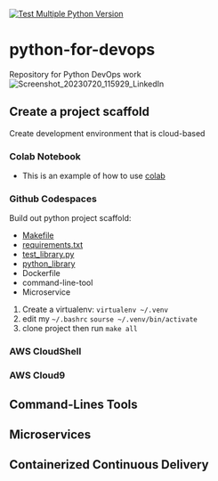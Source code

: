 [![Test Multiple Python Version](https://github.com/timorust/python-for-devops/actions/workflows/main.yml/badge.svg)](https://github.com/timorust/python-for-devops/actions/workflows/main.yml)

# python-for-devops
Repository for Python DevOps work 
![Screenshot_20230720_115929_LinkedIn](https://github.com/user-attachments/assets/4ee2ac3a-3a76-4a00-a3f9-2bdc135c42d1)


## Create a project scaffold

Create development environment that is cloud-based

### Colab Notebook

* This is an example of how to use [colab](https://github.com/timorust/python-for-devops/blob/main/start_python.ipynb)

### Github Codespaces  

Build out python project scaffold:

* [Makefile](https://github.com/timorust/python-for-devops/blob/main/Makefile)
* [requirements.txt](https://github.com/timorust/python-for-devops/blob/main/requirements.txt)
* [test_library.py](https://github.com/timorust/python-for-devops/blob/main/test_devopslib.py)
* [python_library](https://github.com/timorust/python-for-devops/tree/main/devopslib)
* Dockerfile
* command-line-tool
* Microservice

1. Create a virtualenv: `virtualenv ~/.venv`
2. edit my `~/.bashrc` `sourse ~/.venv/bin/activate`
3. clone project then run `make all`


### AWS CloudShell
### AWS Cloud9

## Command-Lines Tools

## Microservices 

## Containerized Continuous Delivery
